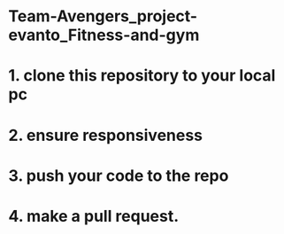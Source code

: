 # Team-Avengers_project-evanto_Fitness-and-gym


# 1. clone this repository to your local pc
# 2. ensure responsiveness
# 3. push your code to the repo  
# 4. make a pull request. 